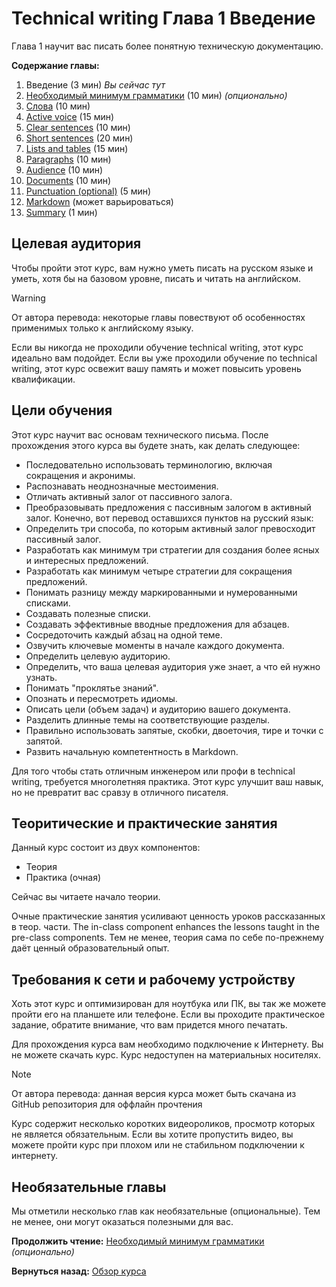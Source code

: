 # Technical writing Глава 1 Введение

Глава 1 научит вас писать более понятную техническую документацию.

**Содержание главы:**
1. Введение (3 мин) _Вы сейчас тут_
2. [Необходимый минимум грамматики](./just-enough-grammar.md) (10 мин) _(опционально)_
3. [Слова](./todo.md) (10 мин)
4. [Active voice](./todo.md) (15 мин)
5. [Clear sentences](./todo.md) (10 мин)
6. [Short sentences](./todo.md) (20 мин)
7. [Lists and tables](./todo.md) (15 мин)
8. [Paragraphs](./todo.md) (10 мин)
9. [Audience](./todo.md) (10 мин)
10. [Documents](./todo.md) (10 мин)
11. [Punctuation (optional)](./todo.md) (5 мин)
12. [Markdown](./todo.md) (может варьироваться)
13. [Summary](./todo.md) (1 мин)

## Целевая аудитория
Чтобы пройти этот курс, вам нужно уметь писать на русском языке и уметь, хотя бы на базовом уровне, писать и читать на английском.

> [!WARNING]
> От автора перевода: некоторые главы повествуют об особенностях применимых только к английскому языку.

Если вы никогда не проходили обучение technical writing, этот курс идеально вам подойдет. Если вы уже проходили обучение по technical writing, этот курс освежит вашу память и может повысить уровень квалификации.

## Цели обучения
Этот курс научит вас основам технического письма. После прохождения этого курса вы будете знать, как делать следующее:

- Последовательно использовать терминологию, включая сокращения и акронимы.
- Распознавать неоднозначные местоимения.
- Отличать активный залог от пассивного залога.
- Преобразовывать предложения с пассивным залогом в активный залог.
Конечно, вот перевод оставшихся пунктов на русский язык:
- Определить три способа, по которым активный залог превосходит пассивный залог.
- Разработать как минимум три стратегии для создания более ясных и интересных предложений.
- Разработать как минимум четыре стратегии для сокращения предложений.
- Понимать разницу между маркированными и нумерованными списками.
- Создавать полезные списки.
- Создавать эффективные вводные предложения для абзацев.
- Сосредоточить каждый абзац на одной теме.
- Озвучить ключевые моменты в начале каждого документа.
- Определить целевую аудиторию.
- Определить, что ваша целевая аудитория уже знает, а что ей нужно узнать.
- Понимать "проклятье знаний".
- Опознать и пересмотреть идиомы.
- Описать цели (объем задач) и аудиторию вашего документа.
- Разделить длинные темы на соответствующие разделы.
- Правильно использовать запятые, скобки, двоеточия, тире и точки с запятой.
- Развить начальную компетентность в Markdown.

Для того чтобы стать отличным инженером или профи в technical writing, требуется многолетняя практика. Этот курс улучшит ваш навык, но не превратит вас сравзу в отличного писателя.

## Теоритические и практические занятия
Данный курс состоит из двух компонентов:
- Теория
- Практика (очная)

Сейчас вы читаете начало теории.

Очные практические занятия усиливают ценность уроков рассказанных в теор. части. 
The in-class component enhances the lessons taught in the pre-class components. Тем не менее, теория сама по себе по-прежнему даёт ценный образовательный опыт.

## Требования к сети и рабочему устройству
Хоть этот курс и оптимизирован для ноутбука или ПК, вы так же можете пройти его на планшете или телефоне. Если вы проходите практическое задание, обратите внимание, что вам придется много печатать.

Для прохождения курса вам необходимо подключение к Интернету. Вы не можете скачать курс. Курс недоступен на материальных носителях.

> [!NOTE]
> От автора перевода: данная версия курса может быть скачана из GitHub репозитория для оффлайн прочтения

Курс содержит несколько коротких видеороликов, просмотр которых не является обязательным. Если вы хотите пропустить видео, вы можете пройти курс при плохом или не стабильном подключении к интернету.

## Необязательные главы

Мы отметили несколько глав как необязательные (опциональные). Тем не менее, они могут оказаться полезными для вас.

**Продолжить чтение:** [Необходимый минимум грамматики](./just-enough-grammar.md) _(опционально)_

**Вернуться назад:** [Обзор курса](../README.md)
